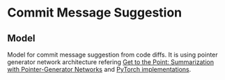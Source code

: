 # Commit Message Suggestion

## Model

Model for commit message suggestion from code diffs. It is using pointer generator network architecture refering [Get to the Point: Summarization with Pointer-Generator Networks](https://research.google/pubs/pub46111/) and [PyTorch implementations](https://github.com/jiminsun/pointer-generator).

